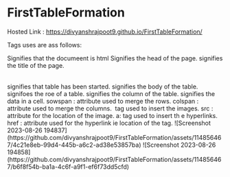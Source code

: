 # FirstTableFormation
Hosted Link : https://divyanshrajpoot9.github.io/FirstTableFormation/

Tags uses are ass follows:
<html></html> Signifies that the documeent is html 
<head></head> Signifies the head of the page.
<title></title> signifies the title of the page.
<table></table> signifies that table has been started.
<tbody></tbody> signifies the body of the table.
<tr></tr> signifoes the roe of a table.
<td></td> signifies the column of the table.
<th></th> signifies the data in a cell.
sowspan : attribute used to merge the rows.
colspan : attribute used to merge the columns.
<img> tag used to insert the images.
src : attribute for the location of the image.
a: tag used to insert th e hyperlinks.
href : attribute used for the hyperlink ie location of the tag.
![Screenshot 2023-08-26 194837](https://github.com/divyanshrajpoot9/FirstTableFormation/assets/114856467/4c21e8eb-99d4-445b-a6c2-ad38e53857ba)
![Screenshot 2023-08-26 194858](https://github.com/divyanshrajpoot9/FirstTableFormation/assets/114856467/b6f8f54b-ba1a-4c6f-a9f1-ef6f73dd5cfd)
